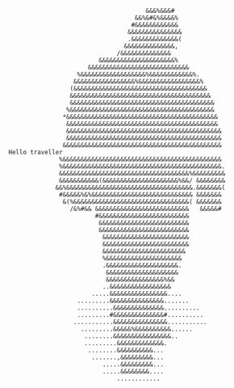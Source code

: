                                                                                 
                                                                                
                                                                                
                                                                                
                                          &&&%&&&#                              
                                       &&%&#&%&&&&%                             
                                      #&&&&&&&&&&&&                             
                                     &&&&&&&&&&&&&&&                            
                                     .&&&&&&&&&&&&&(                            
                                    &&&&&&&&&&&&&&,                             
                                  /&&&&&&&&&&&&&&                               
                             &&&&&&&&&&&&&&&&&&&&&%                             
                          &&&&&&&&&&&&&&&&&&&&&&&&&&&&                          
                       %&&&&&&&&&&&&&&&&&&%&&&&&&&&&&&&%.                       
                      &&&&&&&&&&&&&&&&&%&&&&&&&&&&&&&&&&&%                      
                     (&&&&&&&&&&&&&&&&&&&&&&&&&&&&&&&&&&&&&                     
                     &&&&&&&&&&&&&&&&&&&&&&&&&&&&&&&&&&&&&&&                    
                     &&&&&&&&&&&&&&&&&&&&&&&&&&&&&&&&&&&&&&&&                   
                    %&&&&&&&&&&&&&&&&&&&&&&&&&&&&&&&&&&&&&&&&                   
                   *&&&&&&&&&&&&&&&&&&&&&&&&&&&&&&&&&&&&&&&&&&                  
                    &&&&&&&&&&&&&&&&&&&&&&&&&&&&&&&&&&&&&&&&&&                  
                    &&&&&&&&&&&&&&&&&&&&&&&&&&&&&&&&&&&&&&&&&&&                 
                    &&&&&&&&&&&&&&&&&&&&&&&&&&&&&&&&&&&&&&&&&&&                 
                   &&&&&&&&&&&&&&&&&&&&&&&&&&&&&&&&&&&&&&&&&&&&                      Hello traveller
                  %&&&&&&&&&&&&&&&&&&&&&&&&&&&&&&&&&&&&&&&&&&&&                 
                  %&&&&&&&&&&&&&&&&&&&&&&&&&&&&&&&&&&&&&&&&&&&&.                
                  &&&&&&&&&&&&&&&&&&&&&&&&&&&&&&&&&&&&%&&&&&&&&&                
                  &&&&&&&&&&&(&&&&&&&&&&&&&&&&&&&&&%&&/ &&&&&&&&                
                 &&%&&&&&&&&&&&&&&&&&&&&&&&&&&&&&&&&&&&.&&&&&&&(                
                  #&&&&&%&%&&&&&&&&&&&&&&&&&&&&&&&&&&&& &&&&&&&                 
                   &(%&&&&&&&&&&&&&&&&&&&&&&&&&&&&&&&&( &&&&&&&                 
                     /&%#&& &&&&&&&&&&&&&&&&&&&&&&&&&&   &&&&&#                 
                            #&&&&&&&&&&&&&&&&&&&&&&&&&                          
                             &&&&&&&&&&&&&&&&&&&&&&&&&                          
                             &&&&&&&&&&&&&&&&&&&&&&&&&                          
                              &&&&&&&&&&&&&&&&&&&&&&&&                          
                              &&&&&&&&&&&&&&&&&&&&&&&&                          
                              &&&&&&&&&&&&&&&&&&&&&&&                           
                              %&&&&&&&&&&&&&&&&&&&&&                            
                              .&&&&&&&&&&&&&&&&&&&&.                            
                               &&&&&&&&&&&&&&&&&&&&                             
                               &&&&&&&&&&&&&&&&%&&                              
                              ..&&&&&&&&&&&&&&&&&                               
                           .....&&&&&&&&&&&&&&&&....                            
                       .........&&&&&&&&&&&&&&&.......                          
                       ..........&&&&&&&&&&&&&&..........                       
                       .........#&&&&&&&&&&&&&&#..........                      
                      ...........&&&&&&&&&&&&&&&...........                     
                        .........&&&&&%&&&&&&&&&&......                         
                         ........&&&&&&&&&&&&&&&&..                             
                         .........&&&&&&&&&&&&&.                                
                          ........&&&&&&&&&&...                                  
                           .......,&&&&&&&&&...                                 
                              .....&&&&&&&&&...                                 
                              .....&&&&&&&&....                                 
                                  ............                                 
